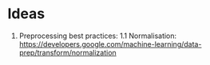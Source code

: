 # Ideas

1. Preprocessing best practices:
   1.1 Normalisation:
   https://developers.google.com/machine-learning/data-prep/transform/normalization
